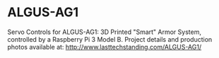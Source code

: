 # ALGUS-AG1
Servo Controls for ALGUS-AG1: 3D Printed "Smart" Armor System, controlled by a Raspberry Pi 3 Model B. Project details and production photos available at: http://www.lasttechstanding.com/ALGUS-AG1/
